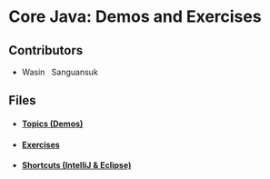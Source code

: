
# Core Java: Demos and Exercises

## Contributors

* Wasin &nbsp;&nbsp;Sanguansuk

## Files

* #### [Topics (Demos)](https://github.com/WasinSanguansuk/java-corejava/tree/main/topics)
* #### [Exercises](https://github.com/WasinSanguansuk/java-corejava/tree/main/exercises)
* #### [Shortcuts (IntelliJ & Eclipse)](https://github.com/WasinSanguansuk/java-corejava/tree/main/shortcuts)

